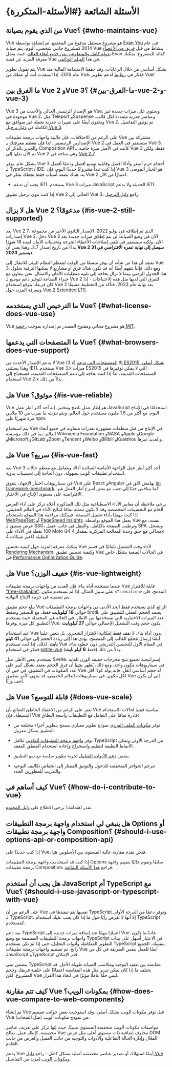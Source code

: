 # الأسئلة الشائعة {#الأسئلة-المتكررة}

## من الذي يقوم بصيانة Vue؟ {#who-maintains-vue}

Vue هو مشروع مستقل مدفوع من المجتمع. تم إنشاؤه بواسطة [Evan You](https://twitter.com/youyuxi) في عام 2014 كمشروع جانبي شخصي. اليوم، يتم صيانة Vue بنشاط من قبل [فريق من الأعضاء بدوام كامل والمتطوعين من جميع أنحاء العالم](/about/team)، حيث يعمل Evan كقائد للمشروع. يمكنك معرفة المزيد عن قصة Vue في هذا [الفيلم الوثائقي](https://www.youtube.com/watch?v=OrxmtDw4pVI).

يتم تمويل تطوير Vue بشكل أساسي من خلال الرعايات، وقد حققنا الاستدامة المالية منذ عام 2016. إذا استفدت أنت أو عملك من Vue، ففكر في [رعايتنا](/sponsor/) لدعم تطوير Vue!

## ما الفرق بين Vue 2 وVue 3؟ {#ما-الفرق-بين-vue-2-و-vue-3}

Vue 3 هو الإصدار الرئيسي الحالي والأحدث من Vue. ويحتوي على ميزات جديدة غير موجودة في Vue 2، مثل Teleport وSuspense وعناصر جذرية متعددة لكل قالب. ويحتوي أيضًا على تغييرات جذرية تجعله غير متوافق مع Vue 2. تم توثيق التفاصيل الكاملة في [دليل ترحيل Vue 3](https://v3-migration.vuejs.org/).

على الرغم من الاختلافات، فإن غالبية واجهات برمجة تطبيقات Vue مشتركة بين الإصدارين الرئيسيين، لذا فإن معظم معرفتك بـ Vue 2 ستستمر في العمل في Vue 3. والجدير بالذكر أن Composition API كانت في الأصل ميزة خاصة بـ Vue 3 فقط، ولكن تم الآن نقلها إلى Vue 2 وهي متاحة في [Vue 2.7](https://github.com/vuejs/vue/blob/main/CHANGELOG.md#270-2022-07-01).

بشكل عام، يوفر Vue 3 أحجام حزم أصغر وأداءً أفضل وقابلية توسع أفضل ودعمًا أفضل لـ TypeScript / IDE. إذا كنت تبدأ مشروعًا جديدًا اليوم، فإن Vue 3 هو الخيار الموصى به. هناك بضعة أسباب فقط تجعلك تفكر في Vue 2 اعتبارًا من الآن:

- يجب أن تدعم IE11. يستخدم Vue 3 ميزات JavaScript الحديثة ولا يدعم IE11.

إذا كنت تنوي ترحيل تطبيق Vue 2 الحالي إلى Vue 3، راجع [دليل الترحيل](https://v3-migration.vuejs.org/).

## هل لا يزال Vue 2 مدعومًا؟ {#is-vue-2-still-supported}

يعد Vue 2.7، الذي تم إطلاقه في يوليو 2022، الإصدار الثانوي الأخير من مجموعة إصدارات Vue 2. دخل Vue 2 الآن في وضع الصيانة: لن يتم إطلاق ميزات جديدة بعد الآن، ولكنه سيستمر في تلقي إصلاحات الأخطاء الحرجة وتحديثات الأمان لمدة 18 شهرًا بدءًا من تاريخ إصدار 2.7. وهذا يعني أن **Vue 2 سيصل إلى نهاية عمره الافتراضي في 31 ديسمبر 2023**.

نعتقد أن هذا من شأنه أن يوفر متسعًا من الوقت لمعظم النظام البيئي للانتقال إلى Vue 3. ومع ذلك، فإننا نتفهم أيضًا أنه قد تكون هناك فرق أو مشاريع لا يمكنها الترقية بحلول هذا الجدول الزمني بينما لا تزال بحاجة إلى تلبية متطلبات الأمان والامتثال. نحن نتعاون مع خبراء الصناعة لتوفير دعم موسع لـ Vue 2 للفرق التي لديها مثل هذه الاحتياجات - إذا كان فريقك يتوقع استخدام Vue 2 بعد نهاية عام 2023، فتأكد من التخطيط مسبقًا ومعرفة المزيد حول [Vue 2 Extended LTS](https://v2.vuejs.org/lts/).

## ما الترخيص الذي يستخدمه Vue؟ {#what-license-does-vue-use}

Vue هو مشروع مجاني ومفتوح المصدر تم إصداره بموجب [رخصة MIT](https://opensource.org/licenses/MIT).

## ما المتصفحات التي يدعمها Vue؟ {#what-browsers-does-vue-support}

لا يدعم الإصدار الأحدث من Vue (3.x) إلا [المتصفحات التي تدعم ES2015 بشكل أصلي](https://caniuse.com/es6). وهذا يستثني IE11. يستخدم Vue 3.x ميزات ES2015 التي لا يمكن توفيرها في المتصفحات القديمة، لذا إذا كنت بحاجة إلى دعم المتصفحات القديمة، فستحتاج إلى استخدام Vue 2.x بدلاً من ذلك.

## هل Vue موثوق؟ {#is-vue-reliable}

Vue هو إطار عمل ناضج ومختبر. إنه أحد أكثر أطر عمل JavaScript استخدامًا في الإنتاج اليوم، مع أكثر من 1.5 مليون مستخدم حول العالم، ويتم تنزيله ما يقرب من 10 ملايين مرة شهريًا على npm.

يتم استخدام Vue في الإنتاج من قبل منظمات مشهورة بقدرات متفاوتة في جميع أنحاء العالم، بما في ذلك مؤسسة Wikimedia Foundation وNASA وApple وGoogle وMicrosoft وGitLab وZoom وTencent وWeibo وBilibili وKuaishou والعديد غيرها.

## هل Vue سريع؟ {#is-vue-fast}

يعد Vue 3 أحد أكثر أطر عمل الواجهة الأمامية السائدة أداءً، ويتعامل مع معظم حالات استخدام تطبيقات الويب بسهولة، دون الحاجة إلى تحسينات يدوية.

في سيناريوهات اختبار الإجهاد، يتفوق Vue على React وAngular بهامش لائق في [js-framework-benchmark](https://krausest.github.io/js-framework-benchmark/current.html). كما يتنافس جنبًا إلى جنب مع بعض أسرع أطر العمل غير الافتراضية على مستوى الإنتاج في الاختبار.

يرجى ملاحظة أن معايير الأداء الاصطناعية مثل تلك المذكورة أعلاه تركز على أداء العرض الخام مع التحسينات المخصصة وقد لا تكون ممثلة تمامًا لنتائج الأداء في العالم الحقيقي. إذا كنت مهتمًا بأداء تحميل الصفحة، فيمكنك مراجعة هذا الموقع باستخدام [WebPageTest](https://www.webpagetest.org/lighthouse) أو [PageSpeed ​​Insights](https://pagespeed.web.dev/). يعمل هذا الموقع بواسطة Vue نفسه، مع عرض مسبق لـ SSG، وترطيب الصفحة بالكامل، والتنقل في جانب عميل SPA. ويسجل 100 نقطة في الأداء على Moto G4 محاكي مع خنق وحدة المعالجة المركزية بمقدار 4x عبر شبكات 4G البطيئة.

يمكنك معرفة المزيد حول كيفية تحسين Vue لأداء وقت التشغيل تلقائيًا في قسم [Rendering Mechanism](/guide/extras/rendering-mechanism)، وكيفية تحسين تطبيق Vue في الحالات الصعبة بشكل خاص في [Performance Optimization Guide](/guide/best-practices/performance).

## هل Vue خفيف الوزن؟ {#is-vue-lightweight}

عندما تستخدم أداة بناء، فإن العديد من واجهات برمجة تطبيقات Vue قابلة للاهتزاز ["tree-shakable"](https://developer.mozilla.org/en-US/docs/Glossary/Tree_shaking). على سبيل المثال، إذا لم تستخدم مكون `<Transition>` المدمج، فلن يتم تضمينه في حزمة الإنتاج النهائية.

يبلغ حجم تطبيق Vue الرائع الذي يستخدم فقط الحد الأدنى من واجهات برمجة التطبيقات حوالي **16 كيلوبايت** فقط، مع التصغير وضغط brotli. يعتمد الحجم الفعلي للتطبيق على عدد الميزات الاختيارية التي تستخدمها من الإطار. في الحالة غير المحتملة حيث يستخدم التطبيق كل ميزة يوفرها Vue، يكون حجم وقت التشغيل الإجمالي حوالي **27 كيلوبايت**.

عند استخدام Vue بدون أداة بناء، لا نفقد فقط إمكانية الاهتزاز الشجري، بل يتعين علينا أيضًا إرسال مُجمِّع القالب إلى المتصفح. يؤدي هذا إلى زيادة الحجم إلى حوالي **41 كيلو بايت**. لذلك، إذا كنت تستخدم Vue في المقام الأول للتحسين التدريجي دون خطوة بناء، ففكر في استخدام [petite-vue](https://github.com/vuejs/petite-vue) (فقط **6 كيلو بايت**) بدلاً من ذلك.

تستخدم بعض الأطر، مثل Svelte، إستراتيجية تجميع تنتج مخرجات خفيفة الوزن للغاية في سيناريوهات مكون واحد. ومع ذلك، يُظهر [بحثنا](https://github.com/yyx990803/vue-svelte-size-analysis) أن فرق الحجم يعتمد بشكل كبير على عدد المكونات في التطبيق. في حين أن Vue له حجم أساسي أثقل، فإنه يولد كودًا أقل لكل مكون. في سيناريوهات العالم الحقيقي، قد ينتهي الأمر بتطبيق Vue إلى أن يكون أخف وزنًا.

## هل Vue قابلة للتوسع؟ {#does-vue-scale}

نعم. على الرغم من الاعتقاد الخاطئ الشائع بأن Vue مناسبة فقط لحالات الاستخدام البسيطة، فإن Vue قادرة تمامًا على التعامل مع التطبيقات واسعة النطاق:

- توفر [مكونات الملف الفردي](/guide/scaling-up/sfc) نموذج تطوير معياري يسمح بتطوير أجزاء مختلفة من التطبيق بشكل معزول.

- توفر [واجهة برمجة التطبيقات للتكوين](/guide/reusability/composables) تكامل TypeScript من الدرجة الأولى وتمكن الأنماط النظيفة لتنظيم واستخراج وإعادة استخدام المنطق المعقد.

- يضمن [دعم الأدوات الشامل](/guide/scaling-up/tooling) تجربة تطوير سلسة مع نمو التطبيق.

- تترجم الحواجز المنخفضة للدخول والتوثيق الممتاز إلى انخفاض تكاليف التوجيه والتدريب للمطورين الجدد.

## كيف أساهم في Vue؟ {#how-do-i-contribute-to-vue}

نقدر اهتمامك! يرجى الاطلاع على [دليل المجتمع](/about/community-guide).

## هل ينبغي لي استخدام واجهة برمجة التطبيقات Options أو واجهة برمجة تطبيقات Composition؟ {#should-i-use-options-api-or-composition-api}

إذا كنت جديدًا على Vue، فنحن نقدم مقارنة عالية المستوى بين الأسلوبين [هنا](/guide/introduction#which-to-choose).

إذا كنت قد استخدمت واجهة برمجة التطبيقات Options سابقًا وتقوم حاليًا بتقييم واجهة برمجة تطبيقات Composition، فراجع [هذا الأسئلة الشائعة](/guide/extras/composition-api-faq).
## هل يجب أن أستخدم JavaScript أم TypeScript مع Vue؟ {#should-i-use-javascript-or-typescript-with-vue}

على الرغم من أن Vue نفسها يتم تنفيذها في TypeScript وتوفر دعمًا من الدرجة الأولى لـ TypeScript، إلا أنها لا تفرض رأيًا حول ما إذا كان يجب عليك استخدام TypeScript كمستخدم.

يعد دعم TypeScript اعتبارًا مهمًا عند إضافة ميزات جديدة إلى Vue. عادةً ما تكون واجهات برمجة التطبيقات المصممة مع وضع TypeScript في الاعتبار أسهل على بيئات التطوير المتكاملة وأدوات التحليل، حتى إذا لم تكن تستخدم TypeScript بنفسك. الجميع رابح. تم تصميم واجهات برمجة تطبيقات Vue أيضًا للعمل بنفس الطريقة في كل من JavaScript وTypeScript قدر الإمكان.

يتضمن تبني TypeScript مقايضة بين تعقيد التوجيه ومكاسب الصيانة طويلة الأجل. قد يختلف ما إذا كان يمكن تبرير مثل هذه المقايضة اعتمادًا على خلفية فريقك وحجم المشروع، لكن Vue ليس حقًا عاملًا مؤثرًا في اتخاذ هذا القرار.

## كيف تتم مقارنة Vue بمكونات الويب؟ {#how-does-vue-compare-to-web-components}

تم إنشاء Vue قبل توفر مكونات الويب بشكل أصلي، وقد استوحيت بعض جوانب تصميم Vue (مثل الفتحات) من نموذج مكونات الويب.

مواصفات مكونات الويب منخفضة المستوى نسبيًا، حيث إنها تركز على تعريف عناصر مخصصة. كإطار عمل، يعالج Vue مخاوف إضافية ذات مستوى أعلى مثل عرض DOM الفعّال وإدارة الحالة التفاعلية والأدوات والتوجيه من جانب العميل والعرض من جانب الخادم.

يدعم Vue أيضًا استهلاك أو تصدير عناصر مخصصة أصلية بشكل كامل - راجع [دليل Vue ومكونات الويب](/guide/extras/web-components) لمزيد من التفاصيل.

<!-- ## TODO كيف تتم مقارنة Vue بـ React؟ -->

<!-- ## TODO كيف تتم مقارنة Vue بـ Angular؟ -->
